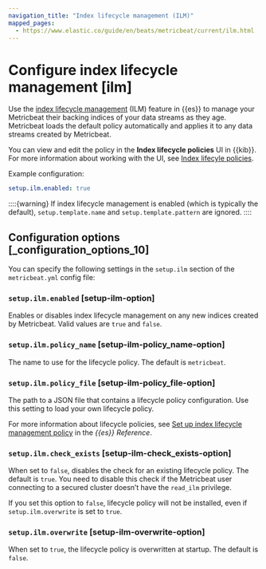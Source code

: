 ```yaml
---
navigation_title: "Index lifecycle management (ILM)"
mapped_pages:
  - https://www.elastic.co/guide/en/beats/metricbeat/current/ilm.html
---
```


# Configure index lifecycle management [ilm]


Use the [index lifecycle management](docs-content://manage-data/lifecycle/index-lifecycle-management/tutorial-automate-rollover.md) (ILM) feature in {{es}} to manage your Metricbeat their backing indices of your data streams as they age. Metricbeat loads the default policy automatically and applies it to any data streams created by Metricbeat.

You can view and edit the policy in the **Index lifecycle policies** UI in {{kib}}. For more information about working with the UI, see [Index lifecyle policies](docs-content://manage-data/lifecycle/index-lifecycle-management.md).

Example configuration:

```yaml
setup.ilm.enabled: true
```

::::{warning}
If index lifecycle management is enabled (which is typically the default), `setup.template.name` and `setup.template.pattern` are ignored.
::::



## Configuration options [_configuration_options_10]

You can specify the following settings in the `setup.ilm` section of the `metricbeat.yml` config file:


### `setup.ilm.enabled` [setup-ilm-option]

Enables or disables index lifecycle management on any new indices created by Metricbeat. Valid values are `true` and `false`.


### `setup.ilm.policy_name` [setup-ilm-policy_name-option]

The name to use for the lifecycle policy. The default is `metricbeat`.


### `setup.ilm.policy_file` [setup-ilm-policy_file-option]

The path to a JSON file that contains a lifecycle policy configuration. Use this setting to load your own lifecycle policy.

For more information about lifecycle policies, see [Set up index lifecycle management policy](docs-content://manage-data/lifecycle/index-lifecycle-management/configure-lifecycle-policy.md) in the *{{es}} Reference*.


### `setup.ilm.check_exists` [setup-ilm-check_exists-option]

When set to `false`, disables the check for an existing lifecycle policy. The default is `true`. You need to disable this check if the Metricbeat user connecting to a secured cluster doesn’t have the `read_ilm` privilege.

If you set this option to `false`, lifecycle policy will not be installed, even if `setup.ilm.overwrite` is set to `true`.


### `setup.ilm.overwrite` [setup-ilm-overwrite-option]

When set to `true`, the lifecycle policy is overwritten at startup. The default is `false`.

